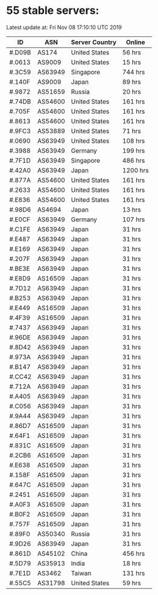 # 55 stable servers:

Latest update at: Fri Nov 08 17:10:10 UTC 2019

| ID | ASN | Server Country | Online |
| -- | --- | -------------- | ------ |
| #.D09B | AS174 | United States | 56 hrs |
| #.0613 | AS9009 | United States | 15 hrs |
| #.3C59 | AS63949 | Singapore | 744 hrs |
| #.140F | AS9009 | Japan | 89 hrs |
| #.9872 | AS51659 | Russia | 20 hrs |
| #.74DB | AS54600 | United States | 161 hrs |
| #.705F | AS54600 | United States | 161 hrs |
| #.8613 | AS54600 | United States | 161 hrs |
| #.9FC3 | AS53889 | United States | 71 hrs |
| #.0690 | AS63949 | United States | 108 hrs |
| #.3988 | AS63949 | Germany | 199 hrs |
| #.7F1D | AS63949 | Singapore | 486 hrs |
| #.42A0 | AS63949 | Japan | 1200 hrs |
| #.877A | AS54600 | United States | 161 hrs |
| #.2633 | AS54600 | United States | 161 hrs |
| #.E836 | AS54600 | United States | 161 hrs |
| #.98D6 | AS4694 | Japan | 13 hrs |
| #.E0CF | AS63949 | Germany | 107 hrs |
| #.C1FE | AS63949 | Japan | 31 hrs |
| #.E487 | AS63949 | Japan | 31 hrs |
| #.E169 | AS63949 | Japan | 31 hrs |
| #.207F | AS63949 | Japan | 31 hrs |
| #.BE3E | AS63949 | Japan | 31 hrs |
| #.E8D9 | AS16509 | Japan | 31 hrs |
| #.7D12 | AS63949 | Japan | 31 hrs |
| #.B253 | AS63949 | Japan | 31 hrs |
| #.E449 | AS16509 | Japan | 31 hrs |
| #.4F39 | AS16509 | Japan | 31 hrs |
| #.7437 | AS63949 | Japan | 31 hrs |
| #.96DE | AS63949 | Japan | 31 hrs |
| #.8D42 | AS63949 | Japan | 31 hrs |
| #.973A | AS63949 | Japan | 31 hrs |
| #.B147 | AS63949 | Japan | 31 hrs |
| #.CC42 | AS63949 | Japan | 31 hrs |
| #.712A | AS63949 | Japan | 31 hrs |
| #.A405 | AS63949 | Japan | 31 hrs |
| #.C056 | AS63949 | Japan | 31 hrs |
| #.9A44 | AS63949 | Japan | 31 hrs |
| #.86D7 | AS16509 | Japan | 31 hrs |
| #.64F1 | AS16509 | Japan | 31 hrs |
| #.831C | AS16509 | Japan | 31 hrs |
| #.2CB6 | AS16509 | Japan | 31 hrs |
| #.E638 | AS16509 | Japan | 31 hrs |
| #.158F | AS16509 | Japan | 31 hrs |
| #.647C | AS16509 | Japan | 31 hrs |
| #.2451 | AS16509 | Japan | 31 hrs |
| #.A0F3 | AS16509 | Japan | 31 hrs |
| #.B0F2 | AS16509 | Japan | 31 hrs |
| #.757F | AS16509 | Japan | 31 hrs |
| #.89F0 | AS50340 | Russia | 31 hrs |
| #.9D26 | AS63949 | Japan | 31 hrs |
| #.861D | AS45102 | China | 456 hrs |
| #.5D79 | AS35913 | India | 18 hrs |
| #.7E1D | AS3462 | Taiwan | 131 hrs |
| #.55C5 | AS31798 | United States | 59 hrs |

